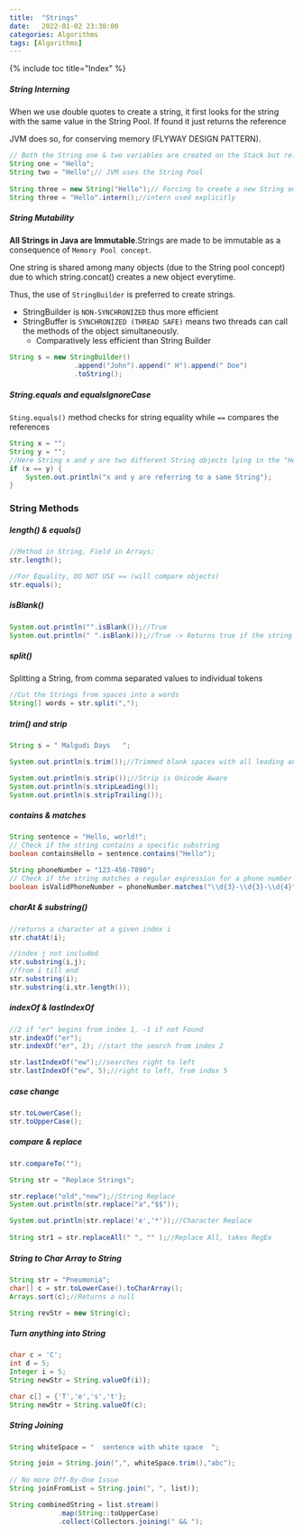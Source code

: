 ```yaml
---
title:  "Strings"
date:   2022-01-02 23:30:00
categories: Algorithms
tags: [Algorithms]
---
```

{% include toc title="Index" %}


##### String Interning

When we use double quotes to create a string, it first looks for the string with the same value in the String Pool. 
If found it just returns the reference

JVM does so, for conserving memory (FLYWAY DESIGN PATTERN).

```java
// Both the String one & two variables are created on the Stack but reference to the same String on heap
String one = "Hello";
String two = "Hello";// JVM uses the String Pool
        
String three = new String("Hello");// Forcing to create a new String on Heap
String three = "Hello".intern();//intern used explicitly
```

##### String Mutability

**All Strings in Java are Immutable**.Strings are made to be immutable as a consequence of `Memory Pool concept`.

One string is shared among many objects (due to the String pool concept) due to which string.concat() creates a new object everytime.

Thus, the use of `StringBuilder` is preferred to create strings.

- StringBuilder is `NON-SYNCHRONIZED` thus more efficient
- StringBuffer is `SYNCHRONIZED (THREAD SAFE)` means two threads can call the methods of the object simultaneously. 
  - Comparatively less efficient than String Builder

```java
String s = new StringBuilder()
                .append("John").append(" H").append(" Doe")
                .toString();
```

##### String.equals and equalsIgnoreCase
`Sting.equals()` method checks for string equality while `==` compares the references

```java
String x = "";
String y = "";
//Here String x and y are two different String objects lying in the "Heap" pointing to the same reference.
if (x == y) {
    System.out.println("x and y are referring to a same String");
}
```

### String Methods

##### length() & equals()
```java
//Method in String, Field in Arrays;
str.length();

//For Equality, DO NOT USE == (will compare objects)
str.equals();
```

##### isBlank() 
```java
System.out.println("".isBlank());//True
System.out.println(" ".isBlank());//True -> Returns true if the string is empty or contains only white space
```
##### split()
Splitting a String, from comma separated values to individual tokens
```java
//Cut the Strings from spaces into a words
String[] words = str.split(",");
```

##### trim() and strip
```java
String s = " Malgudi Days   ";

System.out.println(s.trim());//Trimmed blank spaces with all leading and trailing space removed

System.out.println(s.strip());//Strip is Unicode Aware
System.out.println(s.stripLeading());
System.out.println(s.stripTrailing());
```

##### contains & matches
```java
String sentence = "Hello, world!";
// Check if the string contains a specific substring
boolean containsHello = sentence.contains("Hello");

String phoneNumber = "123-456-7890";
// Check if the string matches a regular expression for a phone number
boolean isValidPhoneNumber = phoneNumber.matches("\\d{3}-\\d{3}-\\d{4}");
```

##### charAt & substring()
```java
//returns a character at a given index i
str.chatAt(i);

//index j not included
str.substring(i,j);
//from i till end
str.substring(i);
str.substring(i,str.length());
```

##### indexOf & lastIndexOf
```java
//2 if "er" begins from index 1, -1 if not Found
str.indexOf("er");
str.indexOf("er", 2); //start the search from index 2

str.lastIndexOf("ew");//searches right to left
str.lastIndexOf("ew", 5);//right to left, from index 5
```

##### case change
```java
str.toLowerCase();
str.toUpperCase();
```

##### compare & replace
```java
str.compareTo("");

String str = "Replace Strings";

str.replace("old","new");//String Replace
System.out.println(str.replace("a","$$"));

System.out.println(str.replace('e','*'));//Character Replace
        
String str1 = str.replaceAll(" ", "" );//Replace All, takes RegEx
```

##### String to Char Array to String
```java
String str = "Pneumonia";
char[] c = str.toLowerCase().toCharArray();
Arrays.sort(c);//Returns a null

String revStr = new String(c);
```

##### Turn anything into String
```java
char c = 'C';
int d = 5;
Integer i = 5;
String newStr = String.valueOf(i));

char c[] = {'T','e','s','t'};
String newStr = String.valueOf(c);
```

##### String Joining

```java
String whiteSpace = "  sentence with white space  ";

String join = String.join(",", whiteSpace.trim(),"abc");
        
// No more Off-By-One Issue
String joinFromList = String.join(", ", list));

String combinedString = list.stream()
            .map(String::toUpperCase)
            .collect(Collectors.joining(" && ");
```
